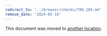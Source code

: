 ```yaml
---
redirect_to: '../browser/checks/798.103.md'
remove_date: '2024-05-16'
---
```


This document was moved to [another location](../browser/checks/798.103.md).

<!-- This redirect file can be deleted after 2024-05-16. -->
<!-- Redirects that point to other docs in the same project expire in three months. -->
<!-- Redirects that point to docs in a different project or site (for example, link is not relative and starts with `https:`) expire in one year. -->
<!-- Before deletion, see: https://docs.gitlab.com/ee/development/documentation/redirects.html -->
